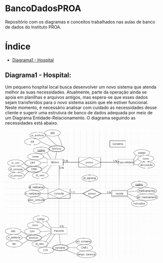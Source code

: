 # **BancoDadosPROA**
Repositório com os diagramas e conceitos trabalhados nas aulas de banco de dados do Instituto PROA.

# Índice 

* [Diagrama1 - Hospital](#Diagrama1---Hospital)

## Diagrama1 - Hospital:

Um pequeno hospital local busca desenvolver um novo sistema que atenda melhor às suas necessidades. Atualmente, parte da operação ainda se apoia em planilhas e arquivos antigos, mas espera-se que esses dados sejam transferidos para o novo sistema assim que ele estiver funcional. Neste momento, é necessário analisar com cuidado as necessidades desse cliente e sugerir uma estrutura de banco de dados adequada por meio de um Diagrama Entidade-Relacionamento. O diagrama seguindo as necessidades está abaixo. 

![image](https://github.com/Rynnila/BancoDadosPROA/blob/main/DiagramaHospital.png)
